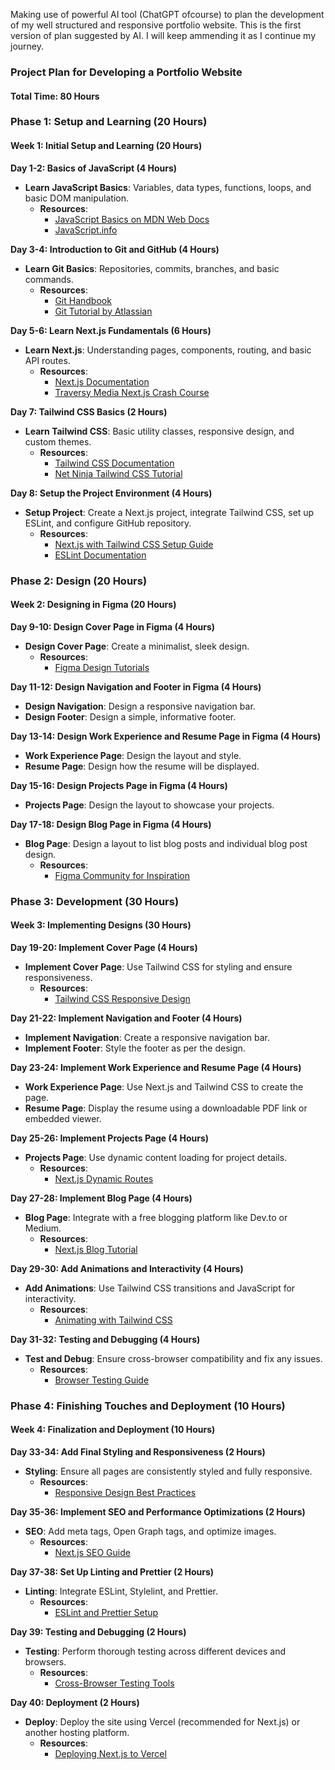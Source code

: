 Making use of powerful AI tool (ChatGPT ofcourse) to plan the development of my well structured and responsive portfolio website. This is the first version of plan suggested by AI. I will keep ammending it as I continue my journey. 

### Project Plan for Developing a Portfolio Website

#### Total Time: 80 Hours

### Phase 1: Setup and Learning (20 Hours)

#### Week 1: Initial Setup and Learning (20 Hours)

**Day 1-2: Basics of JavaScript (4 Hours)**
- **Learn JavaScript Basics**: Variables, data types, functions, loops, and basic DOM manipulation.
  - **Resources**:
    - [JavaScript Basics on MDN Web Docs](https://developer.mozilla.org/en-US/docs/Learn/Getting_started_with_the_web/JavaScript_basics)
    - [JavaScript.info](https://javascript.info/)

**Day 3-4: Introduction to Git and GitHub (4 Hours)**
- **Learn Git Basics**: Repositories, commits, branches, and basic commands.
  - **Resources**:
    - [Git Handbook](https://guides.github.com/introduction/git-handbook/)
    - [Git Tutorial by Atlassian](https://www.atlassian.com/git/tutorials/what-is-git)

**Day 5-6: Learn Next.js Fundamentals (6 Hours)**
- **Learn Next.js**: Understanding pages, components, routing, and basic API routes.
  - **Resources**:
    - [Next.js Documentation](https://nextjs.org/learn)
    - [Traversy Media Next.js Crash Course](https://www.youtube.com/watch?v=mTz0GXj8NN0)

**Day 7: Tailwind CSS Basics (2 Hours)**
- **Learn Tailwind CSS**: Basic utility classes, responsive design, and custom themes.
  - **Resources**:
    - [Tailwind CSS Documentation](https://tailwindcss.com/docs)
    - [Net Ninja Tailwind CSS Tutorial](https://www.youtube.com/watch?v=UBOj6rqRUME)

**Day 8: Setup the Project Environment (4 Hours)**
- **Setup Project**: Create a Next.js project, integrate Tailwind CSS, set up ESLint, and configure GitHub repository.
  - **Resources**:
    - [Next.js with Tailwind CSS Setup Guide](https://tailwindcss.com/docs/guides/nextjs)
    - [ESLint Documentation](https://eslint.org/docs/user-guide/getting-started)

### Phase 2: Design (20 Hours)

#### Week 2: Designing in Figma (20 Hours)

**Day 9-10: Design Cover Page in Figma (4 Hours)**
- **Design Cover Page**: Create a minimalist, sleek design.
  - **Resources**:
    - [Figma Design Tutorials](https://help.figma.com/hc/en-us/articles/360040028653-Learn-Design-with-Figma)

**Day 11-12: Design Navigation and Footer in Figma (4 Hours)**
- **Design Navigation**: Design a responsive navigation bar.
- **Design Footer**: Design a simple, informative footer.

**Day 13-14: Design Work Experience and Resume Page in Figma (4 Hours)**
- **Work Experience Page**: Design the layout and style.
- **Resume Page**: Design how the resume will be displayed.

**Day 15-16: Design Projects Page in Figma (4 Hours)**
- **Projects Page**: Design the layout to showcase your projects.

**Day 17-18: Design Blog Page in Figma (4 Hours)**
- **Blog Page**: Design a layout to list blog posts and individual blog post design.
  - **Resources**:
    - [Figma Community for Inspiration](https://www.figma.com/community)

### Phase 3: Development (30 Hours)

#### Week 3: Implementing Designs (30 Hours)

**Day 19-20: Implement Cover Page (4 Hours)**
- **Implement Cover Page**: Use Tailwind CSS for styling and ensure responsiveness.
  - **Resources**:
    - [Tailwind CSS Responsive Design](https://tailwindcss.com/docs/responsive-design)

**Day 21-22: Implement Navigation and Footer (4 Hours)**
- **Implement Navigation**: Create a responsive navigation bar.
- **Implement Footer**: Style the footer as per the design.

**Day 23-24: Implement Work Experience and Resume Page (4 Hours)**
- **Work Experience Page**: Use Next.js and Tailwind CSS to create the page.
- **Resume Page**: Display the resume using a downloadable PDF link or embedded viewer.

**Day 25-26: Implement Projects Page (4 Hours)**
- **Projects Page**: Use dynamic content loading for project details.
  - **Resources**:
    - [Next.js Dynamic Routes](https://nextjs.org/docs/routing/dynamic-routes)

**Day 27-28: Implement Blog Page (4 Hours)**
- **Blog Page**: Integrate with a free blogging platform like Dev.to or Medium.
  - **Resources**:
    - [Next.js Blog Tutorial](https://www.youtube.com/watch?v=NhWB5zTPoxM)

**Day 29-30: Add Animations and Interactivity (4 Hours)**
- **Add Animations**: Use Tailwind CSS transitions and JavaScript for interactivity.
  - **Resources**:
    - [Animating with Tailwind CSS](https://tailwindcss.com/docs/animation)

**Day 31-32: Testing and Debugging (4 Hours)**
- **Test and Debug**: Ensure cross-browser compatibility and fix any issues.
  - **Resources**:
    - [Browser Testing Guide](https://www.smashingmagazine.com/2018/01/guide-cross-browser-css-testing/)

### Phase 4: Finishing Touches and Deployment (10 Hours)

#### Week 4: Finalization and Deployment (10 Hours)

**Day 33-34: Add Final Styling and Responsiveness (2 Hours)**
- **Styling**: Ensure all pages are consistently styled and fully responsive.
  - **Resources**:
    - [Responsive Design Best Practices](https://web.dev/responsive-web-design-basics/)

**Day 35-36: Implement SEO and Performance Optimizations (2 Hours)**
- **SEO**: Add meta tags, Open Graph tags, and optimize images.
  - **Resources**:
    - [Next.js SEO Guide](https://nextjs.org/docs/advanced-features/seo)

**Day 37-38: Set Up Linting and Prettier (2 Hours)**
- **Linting**: Integrate ESLint, Stylelint, and Prettier.
  - **Resources**:
    - [ESLint and Prettier Setup](https://www.robinwieruch.de/prettier-eslint/)

**Day 39: Testing and Debugging (2 Hours)**
- **Testing**: Perform thorough testing across different devices and browsers.
  - **Resources**:
    - [Cross-Browser Testing Tools](https://www.browserstack.com/)

**Day 40: Deployment (2 Hours)**
- **Deploy**: Deploy the site using Vercel (recommended for Next.js) or another hosting platform.
  - **Resources**:
    - [Deploying Next.js to Vercel](https://vercel.com/docs/concepts/deployments/overview)

